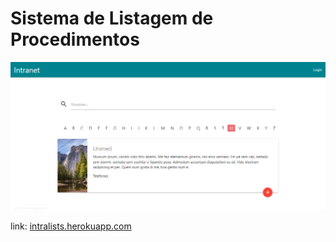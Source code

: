 # Sistema de Listagem de Procedimentos

![alt text](https://github.com/AugustoGCP/Intra/blob/master/public/screenIntra/inicioLists.PNG)

link: <a href="http://intralists.herokuapp.com">intralists.herokuapp.com</a>
